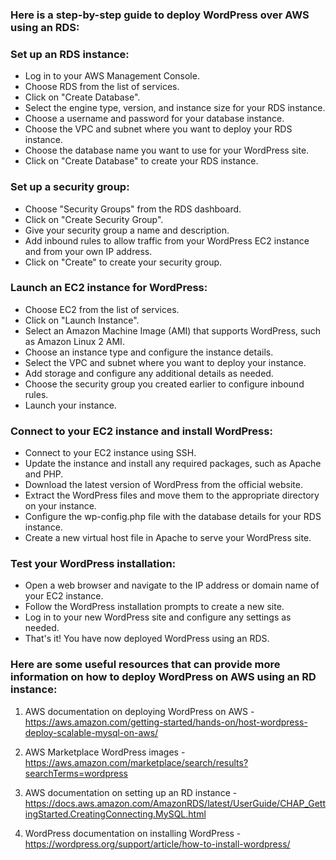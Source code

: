 ### Here is a step-by-step guide to deploy WordPress over AWS using an RDS:

### Set up an RDS instance:

- Log in to your AWS Management Console.
- Choose RDS from the list of services.
- Click on "Create Database".
- Select the engine type, version, and instance size for your RDS instance.
- Choose a username and password for your database instance.
- Choose the VPC and subnet where you want to deploy your RDS instance.
- Choose the database name you want to use for your WordPress site.
- Click on "Create Database" to create your RDS instance.

### Set up a security group:

- Choose "Security Groups" from the RDS dashboard.
- Click on "Create Security Group".
- Give your security group a name and description.
- Add inbound rules to allow traffic from your WordPress EC2 instance and from your own IP address.
- Click on "Create" to create your security group.

### Launch an EC2 instance for WordPress:

- Choose EC2 from the list of services.
- Click on "Launch Instance".
- Select an Amazon Machine Image (AMI) that supports WordPress, such as Amazon Linux 2 AMI.
- Choose an instance type and configure the instance details.
- Select the VPC and subnet where you want to deploy your instance.
- Add storage and configure any additional details as needed.
- Choose the security group you created earlier to configure inbound rules.
- Launch your instance.

### Connect to your EC2 instance and install WordPress:
- Connect to your EC2 instance using SSH.
- Update the instance and install any required packages, such as Apache and PHP.
- Download the latest version of WordPress from the official website.
- Extract the WordPress files and move them to the appropriate directory on your instance.
- Configure the wp-config.php file with the database details for your RDS instance.
- Create a new virtual host file in Apache to serve your WordPress site.

### Test your WordPress installation:
- Open a web browser and navigate to the IP address or domain name of your EC2 instance.
- Follow the WordPress installation prompts to create a new site.
- Log in to your new WordPress site and configure any settings as needed.
- That's it! You have now deployed WordPress using an RDS.

### Here are some useful resources that can provide more information on how to deploy WordPress on AWS using an RD instance:

1. AWS documentation on deploying WordPress on AWS - https://aws.amazon.com/getting-started/hands-on/host-wordpress-deploy-scalable-mysql-on-aws/

2. AWS Marketplace WordPress images - https://aws.amazon.com/marketplace/search/results?searchTerms=wordpress

3. AWS documentation on setting up an RD instance - https://docs.aws.amazon.com/AmazonRDS/latest/UserGuide/CHAP_GettingStarted.CreatingConnecting.MySQL.html

4. WordPress documentation on installing WordPress - https://wordpress.org/support/article/how-to-install-wordpress/
